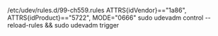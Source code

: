 /etc/udev/rules.d/99-ch559.rules
ATTRS{idVendor}=="1a86", ATTRS{idProduct}=="5722", MODE="0666"
sudo udevadm control --reload-rules && sudo udevadm trigger